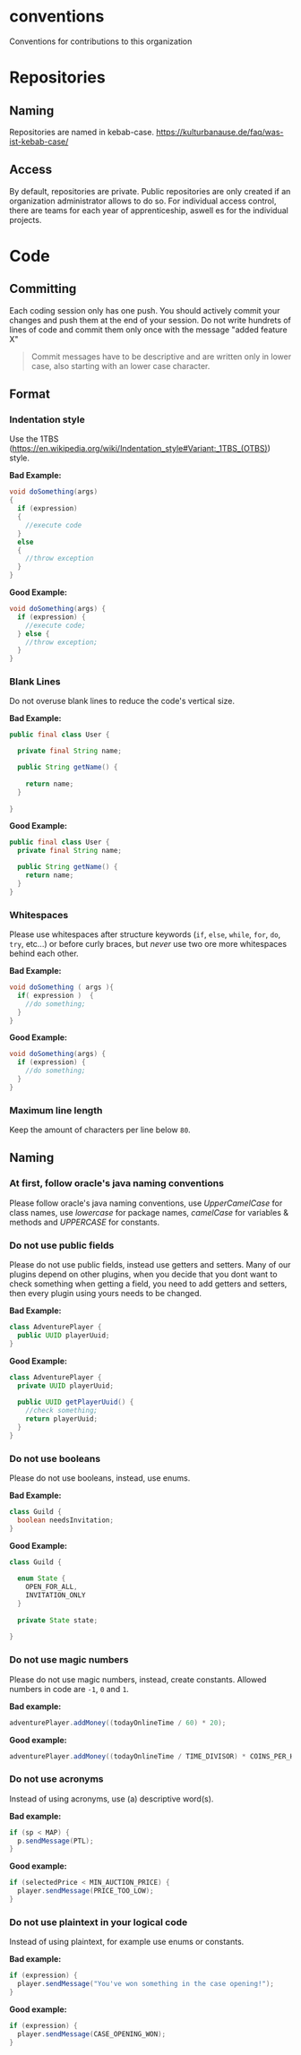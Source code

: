 # conventions
Conventions for contributions to this organization

# Repositories

## Naming

Repositories are named in kebab-case. https://kulturbanause.de/faq/was-ist-kebab-case/

## Access

By default, repositories are private. Public repositories are only created if an organization administrator allows to do so.
For individual access control, there are teams for each year of apprenticeship, aswell es for the individual projects. 

# Code

## Committing

Each coding session only has one push. You should actively commit your changes and push them at the end of your session. Do not write hundrets of lines of code and commit them only once with the message "added feature X"

> Commit messages have to be descriptive and are written only in lower case, also starting with an lower case character.

## Format

### Indentation style

Use the 1TBS (https://en.wikipedia.org/wiki/Indentation_style#Variant:_1TBS_(OTBS)) style.

**Bad Example:**

```java
void doSomething(args) 
{
  if (expression) 
  {
    //execute code
  }
  else 
  {
    //throw exception
  }
}
```

**Good Example:**

```java
void doSomething(args) {
  if (expression) {
    //execute code;
  } else {
    //throw exception;
  }
}
```

### Blank Lines
Do not overuse blank lines to reduce the code's vertical size.

**Bad Example:**

```java
public final class User {

  private final String name;

  public String getName() {
    
    return name;
  }
  
}
```

**Good Example:**

```java
public final class User {
  private final String name;

  public String getName() {
    return name;
  }
}
```

### Whitespaces

Please use whitespaces after structure keywords (`if`, `else`, `while`, `for`, `do`, `try`, etc...) or before curly braces, but *never* use two ore more whitespaces behind each other.

**Bad Example:**

```java
void doSomething ( args ){
  if( expression )  {
    //do something;
  }
}
```

**Good Example:**

```java
void doSomething(args) {
  if (expression) {
    //do something;
  }
}
```

### Maximum line length
Keep the amount of characters per line below `80`.

## Naming

### At first, follow oracle's java naming conventions

Please follow oracle's java naming conventions, use *UpperCamelCase* for class names, use *lowercase* for package names, *camelCase* for variables & methods and *UPPERCASE* for constants.

### Do not use public fields

Please do not use public fields, instead use getters and setters. Many of our plugins depend on other plugins, when you decide that you dont want to check something when getting a field, you need to add getters and setters, then every plugin using yours needs to be changed.

**Bad Example:**

```java
class AdventurePlayer {
  public UUID playerUuid;
}
```

**Good Example:**

```java
class AdventurePlayer {
  private UUID playerUuid;
  
  public UUID getPlayerUuid() {
    //check something;
    return playerUuid;
  }
}
```

### Do not use booleans

Please do not use booleans, instead, use enums.

**Bad Example:**

```java
class Guild {
  boolean needsInvitation;
}
```

**Good Example:**

```java
class Guild {
  
  enum State {
    OPEN_FOR_ALL,
    INVITATION_ONLY
  }
  
  private State state;
  
}
```

### Do not use magic numbers

Please do not use magic numbers, instead, create constants. Allowed numbers in code are `-1`, `0` and `1`.

**Bad example:**

```java
adventurePlayer.addMoney((todayOnlineTime / 60) * 20);
```

**Good example:**

```java
adventurePlayer.addMoney((todayOnlineTime / TIME_DIVISOR) * COINS_PER_HOUR);
```

### Do not use acronyms

Instead of using acronyms, use (a) descriptive word(s).

**Bad example:**

```java
if (sp < MAP) {
  p.sendMessage(PTL);
}
```

**Good example:**

```java
if (selectedPrice < MIN_AUCTION_PRICE) {
  player.sendMessage(PRICE_TOO_LOW);
}
```

### Do not use plaintext in your logical code

Instead of using plaintext, for example use enums or constants.

**Bad example:**

```java
if (expression) {
  player.sendMessage("You've won something in the case opening!");
}
```

**Good example:**

```java
if (expression) {
  player.sendMessage(CASE_OPENING_WON);
}
```

